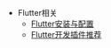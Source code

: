 * Flutter相关
    * [Flutter安装与配置](/flutter/flutter_install.md)
    * [Flutter开发插件推荐](/flutter/flutter_plugins.md)